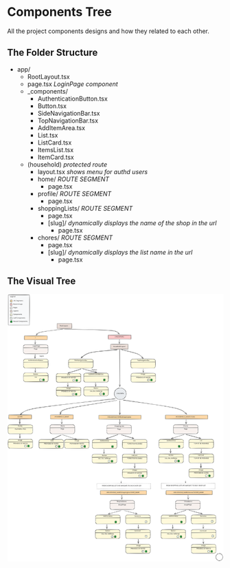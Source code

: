 # Components Tree

All the project components designs and how they related to each other.

## The Folder Structure

- app/
  - RootLayout.tsx
  - page.tsx _LoginPage component_
  - _components/
    - AuthenticationButton.tsx
    - Button.tsx
    - SideNavigationBar.tsx
    - TopNavigationBar.tsx
    - AddItemArea.tsx
    - List.tsx
    - ListCard.tsx
    - ItemsList.tsx
    - ItemCard.tsx
  - (household) _protected route_
    - layout.tsx _shows menu for authd users_
    - home/ _ROUTE SEGMENT_
      - page.tsx
    - profile/ _ROUTE SEGMENT_
      - page.tsx
    - shoppingLists/ _ROUTE SEGMENT_
      - page.tsx
      - [slug]/ _dynamically displays the name of the shop in the url_
        - page.tsx
    - chores/ _ROUTE SEGMENT_
      - page.tsx
      - [slug]/ _dynamically displays the list name in the url_
        - page.tsx

## The Visual Tree

![Components tree](wireframes/components_tree.excalidraw.svg)
